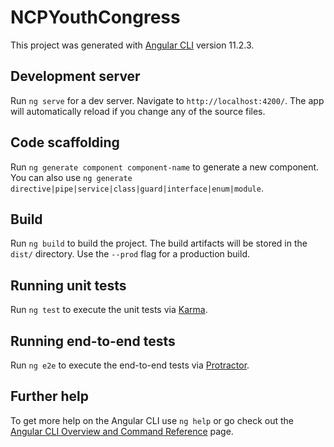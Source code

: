 # NCPYouthCongress

This project was generated with [Angular CLI](https://github.com/angular/angular-cli) version 11.2.3.

## Development server

Run `ng serve` for a dev server. Navigate to `http://localhost:4200/`. The app will automatically reload if you change any of the source files.

## Code scaffolding

Run `ng generate component component-name` to generate a new component. You can also use `ng generate directive|pipe|service|class|guard|interface|enum|module`.

## Build

Run `ng build` to build the project. The build artifacts will be stored in the `dist/` directory. Use the `--prod` flag for a production build.

## Running unit tests

Run `ng test` to execute the unit tests via [Karma](https://karma-runner.github.io).

## Running end-to-end tests

Run `ng e2e` to execute the end-to-end tests via [Protractor](http://www.protractortest.org/).

## Further help

To get more help on the Angular CLI use `ng help` or go check out the [Angular CLI Overview and Command Reference](https://angular.io/cli) page.


<!-- added packages  by sham j
    npm i ngx-spinner@11.0.1 
    npm i ng-connection-service
    npm install @amcharts/amcharts4
    npm i ngx-pagination
    npm i ng-pick-datetime@5.2.6
    npm install --save rxjs-compat 
    npm i @ngx-gallery/lightbox 
    npm i @ngx-gallery/core
    npm i @kolkov/angular-editor
 -->
